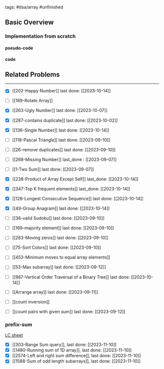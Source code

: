 tags: #dsa/array #unfinished
## Basic Overview

### Implementation from scratch
#### pseudo-code

#### code

## Related Problems
---
- [x] [[202-Happy Number]] last done: [[2023-10-14]]
- [ ] [[189-Rotate Array]]
- [x] [[263-Ugly Number]] last done: [[2023-10-07]]
- [x] [[287-contains duplicate]] last done: [[2023-10-02]]
- [x] [[136-Single Number]] last done: [[2023-10-14]]
- [ ] [[118-Pascal Triangle]] last done: [[2023-09-10]]
- [ ] [[26-remove duplicates]] last done: [[2023-09-10]]
- [ ] [[268-Missing Number]] last_done : [[2023-09-07]]
- [ ] [[1-Two Sum]] last done: [[2023-09-07]]
- [x] [[238-Product of Array Except Self]] last_done: [[2023-10-14]]
- [x] [[347-Top K frequent elements]] last_done: [[2023-10-14]]
- [x] [[128-Longest Consecutive Sequence]] last done: [[2023-10-14]]
- [x] [[49-Group Anagram]] last done: [[2023-10-14]]
- [ ] [[36-valid Sudoku]] last done: [[2023-09-10]]
- [ ] [[169-majority element]] last done: [[2023-09-10]]
- [ ] [[283-Moving zeros]] last done: [[2023-09-10]]
- [ ] [[75-Sort Colors]] last done: [[2023-09-10]]
- [ ] [[453-Minimum moves to equal array elements]]
- [ ] [[53-Max subarray]] last done: [[2023-09-12]]
- [ ] [[987-Vertical Order Traversal of a Binary Tree]] last done: [[2023-10-14]]
- [ ] [[Arrange array]] last done: [[2023-09-11]]
- [ ] [[count inversion]]
- [ ] [[count pairs with given sum]] last done: [[2023-09-12]]



### prefix-sum
[LC sheet](https://leetcode.com/tag/prefix-sum/discuss/3606265/Prefix-Sum-oror-Summary-with-practice-questions-Sheet-(1D-2D))

- [x] [[303-Range Sum query]], last done: [[2023-11-10]]
- [x] [[1480-Running sum of 1D array]], last done: [[2023-11-10]]
- [x] [[2574-Left and right sum difference]], last done: [[2023-11-10]]
- [x] [[1588-Sum of odd length subarrays]], last done: [[2023-11-10]]